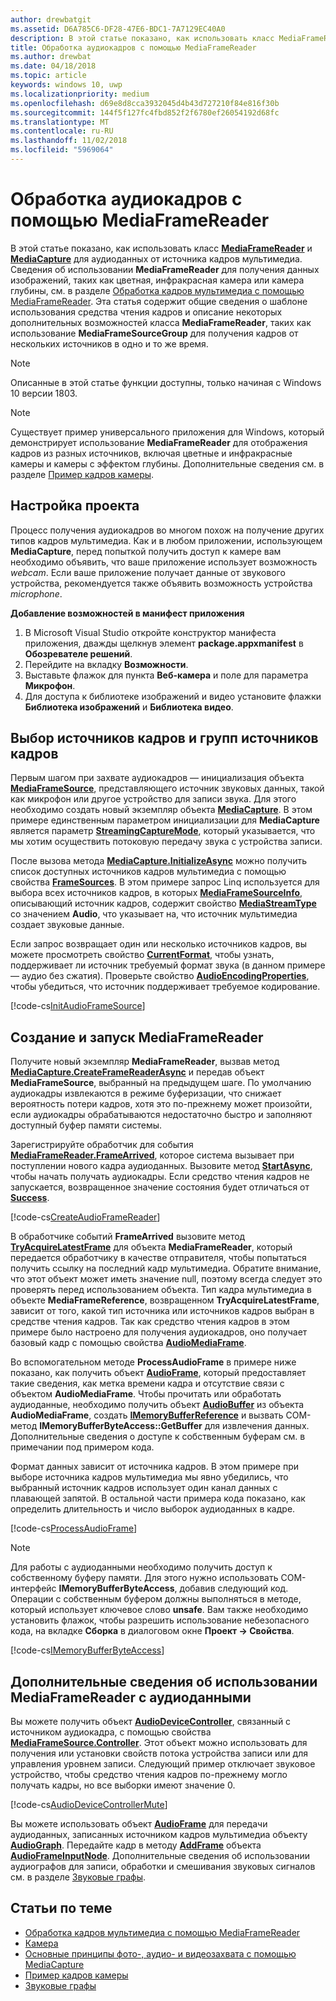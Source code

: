 ```yaml
---
author: drewbatgit
ms.assetid: D6A785C6-DF28-47E6-BDC1-7A7129EC40A0
description: В этой статье показано, как использовать класс MediaFrameReader и MediaCapture для получения кадров AudioFrames, содержащих звуковые данные из источника захвата.
title: Обработка аудиокадров с помощью MediaFrameReader
ms.author: drewbat
ms.date: 04/18/2018
ms.topic: article
keywords: windows 10, uwp
ms.localizationpriority: medium
ms.openlocfilehash: d69e8d8cca3932045d4b43d727210f84e816f30b
ms.sourcegitcommit: 144f5f127fc4fbd852f2f6780ef26054192d68fc
ms.translationtype: MT
ms.contentlocale: ru-RU
ms.lasthandoff: 11/02/2018
ms.locfileid: "5969064"
---
```

# <a name="process-audio-frames-with-mediaframereader"></a>Обработка аудиокадров с помощью MediaFrameReader

В этой статье показано, как использовать класс [**MediaFrameReader**](https://msdn.microsoft.com/library/windows/apps/Windows.Media.Capture.Frames.MediaFrameReader) и [**MediaCapture**](https://msdn.microsoft.com/library/windows/apps/Windows.Media.Capture.MediaCapture) для аудиоданных от источника кадров мультимедиа. Сведения об использовании **MediaFrameReader** для получения данных изображений, таких как цветная, инфракрасная камера или камера глубины, см. в разделе [Обработка кадров мультимедиа с помощью MediaFrameReader](process-media-frames-with-mediaframereader.md). Эта статья содержит общие сведения о шаблоне использования средства чтения кадров и описание некоторых дополнительных возможностей класса **MediaFrameReader**, таких как использование **MediaFrameSourceGroup** для получения кадров от нескольких источников в одно и то же время. 

> [!NOTE] 
> Описанные в этой статье функции доступны, только начиная c Windows 10 версии 1803.

> [!NOTE] 
> Существует пример универсального приложения для Windows, который демонстрирует использование **MediaFrameReader** для отображения кадров из разных источников, включая цветные и инфракрасные камеры и камеры с эффектом глубины. Дополнительные сведения см. в разделе [Пример кадров камеры](http://go.microsoft.com/fwlink/?LinkId=823230).

## <a name="setting-up-your-project"></a>Настройка проекта
Процесс получения аудиокадров во многом похож на получение других типов кадров мультимедиа. Как и в любом приложении, использующем **MediaCapture**, перед попыткой получить доступ к камере вам необходимо объявить, что ваше приложение использует возможность *webcam*. Если ваше приложение получает данные от звукового устройства, рекомендуется также объявить возможность устройства *microphone*. 

**Добавление возможностей в манифест приложения**

1.  В Microsoft Visual Studio откройте конструктор манифеста приложения, дважды щелкнув элемент **package.appxmanifest** в **Обозревателе решений**.
2.  Перейдите на вкладку **Возможности**.
3.  Выставьте флажок для пункта **Веб-камера** и поле для параметра **Микрофон**.
4.  Для доступа к библиотеке изображений и видео установите флажки **Библиотека изображений** и **Библиотека видео**.



## <a name="select-frame-sources-and-frame-source-groups"></a>Выбор источников кадров и групп источников кадров

Первым шагом при захвате аудиокадров — инициализация объекта [**MediaFrameSource**](https://msdn.microsoft.com/library/windows/apps/Windows.Media.Capture.Frames.MediaFrameSource), представляющего источник звуковых данных, такой как микрофон или другое устройство для записи звука. Для этого необходимо создать новый экземпляр объекта [**MediaCapture**](https://msdn.microsoft.com/library/windows/apps/Windows.Media.Capture.MediaCapture). В этом примере единственным параметром инициализации для **MediaCapture** является параметр [**StreamingCaptureMode**](https://docs.microsoft.com/uwp/api/windows.media.capture.mediacaptureinitializationsettings.streamingcapturemode), который указывается, что мы хотим осуществить потоковую передачу звука с устройства записи. 

После вызова метода [**MediaCapture.InitializeAsync**](https://docs.microsoft.com/uwp/api/windows.media.capture.mediacapture.initializeasync) можно получить список доступных источников кадров мультимедиа с помощью свойства [**FrameSources**](https://docs.microsoft.com/uwp/api/windows.media.capture.mediacapture.framesources). В этом примере запрос Linq используется для выбора всех источников кадров, в которых [**MediaFrameSourceInfo**](https://docs.microsoft.com/uwp/api/windows.media.capture.frames.mediaframesourceinfo), описывающий источник кадров, содержит свойство [**MediaStreamType**](https://docs.microsoft.com/uwp/api/windows.media.capture.frames.mediaframesourceinfo.mediastreamtype) со значением **Audio**, что указывает на, что источник мультимедиа создает звуковые данные.

Если запрос возвращает один или несколько источников кадров, вы можете просмотреть свойство [**CurrentFormat**](https://docs.microsoft.com/uwp/api/windows.media.capture.frames.mediaframesource.currentformat), чтобы узнать, поддерживает ли источник требуемый формат звука (в данном примере— аудио без сжатия). Проверьте свойство [**AudioEncodingProperties**](https://docs.microsoft.com/uwp/api/windows.media.capture.frames.mediaframeformat.audioencodingproperties), чтобы убедиться, что источник поддерживает требуемое кодирование.

[!code-cs[InitAudioFrameSource](./code/Frames_Win10/Frames_Win10/MainPage.xaml.cs#SnippetInitAudioFrameSource)]

## <a name="create-and-start-the-mediaframereader"></a>Создание и запуск MediaFrameReader

Получите новый экземпляр **MediaFrameReader**, вызвав метод [**MediaCapture.CreateFrameReaderAsync**](https://docs.microsoft.com/uwp/api/windows.media.capture.mediacapture.createframereaderasync#Windows_Media_Capture_MediaCapture_CreateFrameReaderAsync_Windows_Media_Capture_Frames_MediaFrameSource_) и передав объект **MediaFrameSource**, выбранный на предыдущем шаге. По умолчанию аудиокадры извлекаются в режиме буферизации, что снижает вероятность потери кадров, хотя это по-прежнему может произойти, если аудиокадры обрабатываются недостаточно быстро и заполняют доступный буфер памяти системы.

Зарегистрируйте обработчик для события [**MediaFrameReader.FrameArrived**](*https://docs.microsoft.com/uwp/api/windows.media.capture.frames.mediaframereader.framearrived), которое система вызывает при поступлении нового кадра аудиоданных. Вызовите метод [**StartAsync**](https://docs.microsoft.com/uwp/api/windows.media.capture.frames.mediaframereader.startasync), чтобы начать получать аудиокадры. Если средство чтения кадров не запускается, возвращенное значение состояния будет отличаться от [**Success**](https://docs.microsoft.com/uwp/api/windows.media.capture.frames.mediaframereaderstartstatus).

[!code-cs[CreateAudioFrameReader](./code/Frames_Win10/Frames_Win10/MainPage.xaml.cs#SnippetCreateAudioFrameReader)]

В обработчике событий **FrameArrived** вызовите метод [**TryAcquireLatestFrame**](https://docs.microsoft.com/uwp/api/windows.media.capture.frames.mediaframereader.tryacquirelatestframe) для объекта **MediaFrameReader**, который передается обработчику в качестве отправителя, чтобы попытаться получить ссылку на последний кадр мультимедиа. Обратите внимание, что этот объект может иметь значение null, поэтому всегда следует это проверять перед использованием объекта. Тип кадра мультимедиа в объекте **MediaFrameReference**, возвращенном **TryAcquireLatestFrame**, зависит от того, какой тип источника или источников кадров выбран в средстве чтения кадров. Так как средство чтения кадров в этом примере было настроено для получения аудиокадров, оно получает базовый кадр с помощью свойства [**AudioMediaFrame**](https://docs.microsoft.com/uwp/api/windows.media.capture.frames.mediaframereference.audiomediaframe). 

Во вспомогательном методе **ProcessAudioFrame** в примере ниже показано, как получить объект [**AudioFrame**](https://docs.microsoft.com/uwp/api/windows.media.audioframe), который предоставляет такие сведения, как метка времени кадра и отсутствие связи с объектом **AudioMediaFrame**. Чтобы прочитать или обработать аудиоданные, необходимо получить объект [**AudioBuffer**](https://docs.microsoft.com/uwp/api/windows.media.audiobuffer) из объекта **AudioMediaFrame**, создать [**IMemoryBufferReference**](https://docs.microsoft.com/uwp/api/windows.foundation.imemorybufferreference) и вызвать COM-метод **IMemoryBufferByteAccess::GetBuffer** для извлечения данных. Дополнительные сведения о доступе к собственным буферам см. в примечании под примером кода.

Формат данных зависит от источника кадров. В этом примере при выборе источника кадров мультимедиа мы явно убедились, что выбранный источник кадров использует один канал данных с плавающей запятой. В остальной части примера кода показано, как определить длительность и число выборок аудиоданных в кадре.  

[!code-cs[ProcessAudioFrame](./code/Frames_Win10/Frames_Win10/MainPage.xaml.cs#SnippetProcessAudioFrame)]

> [!NOTE] 
> Для работы с аудиоданными необходимо получить доступ к собственному буферу памяти. Для этого нужно использовать COM-интерфейс **IMemoryBufferByteAccess**, добавив следующий код. Операции с собственным буфером должны выполняться в методе, который использует ключевое слово **unsafe**. Вам также необходимо установить флажок, чтобы разрешить использование небезопасного кода, на вкладке **Сборка** в диалоговом окне **Проект -> Свойства**.

[!code-cs[IMemoryBufferByteAccess](./code/Frames_Win10/Frames_Win10/FrameRenderer.cs#SnippetIMemoryBufferByteAccess)]

## <a name="additional-information-on-using-mediaframereader-with-audio-data"></a>Дополнительные сведения об использовании MediaFrameReader с аудиоданными

Вы можете получить объект [**AudioDeviceController**](https://docs.microsoft.com/uwp/api/Windows.Media.Devices.AudioDeviceController), связанный с источником аудиокадра, с помощью свойства [**MediaFrameSource.Controller**](https://docs.microsoft.com/uwp/api/windows.media.capture.frames.mediaframesource.controller). Этот объект можно использовать для получения или установки свойств потока устройства записи или для управления уровнем записи. Следующий пример отключает звуковое устройство, чтобы средство чтения кадров по-прежнему могло получать кадры, но все выборки имеют значение 0.

[!code-cs[AudioDeviceControllerMute](./code/Frames_Win10/Frames_Win10/MainPage.xaml.cs#SnippetAudioDeviceControllerMute)]

Вы можете использовать объект [**AudioFrame**](https://docs.microsoft.com/uwp/api/windows.media.audioframe) для передачи аудиоданных, записанных источником кадров мультимедиа объекту [**AudioGraph**](https://docs.microsoft.com/uwp/api/windows.media.audio.audiograph). Передайте кадр в методу [**AddFrame**](https://docs.microsoft.com/uwp/api/windows.media.audio.audioframeinputnode.addframe) объекта [**AudioFrameInputNode**](https://docs.microsoft.com/en-us/uwp/api/windows.media.audio.audioframeinputnode). Дополнительные сведения об использовании аудиографов для записи, обработки и смешивания звуковых сигналов см. в разделе [Звуковые графы](audio-graphs.md).

## <a name="related-topics"></a>Статьи по теме

* [Обработка кадров мультимедиа с помощью MediaFrameReader](process-media-frames-with-mediaframereader.md)
* [Камера](camera.md)
* [Основные принципы фото-, аудио- и видеозахвата с помощью MediaCapture](basic-photo-video-and-audio-capture-with-MediaCapture.md)
* [Пример кадров камеры](http://go.microsoft.com/fwlink/?LinkId=823230)
* [Звуковые графы](audio-graphs.md)
 






